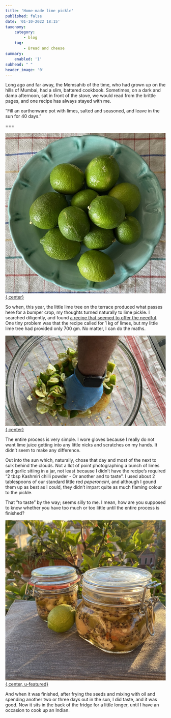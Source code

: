 ```yaml
---
title: 'Home-made lime pickle'
published: false
date: '01-10-2022 18:15'
taxonomy:
    category:
        - blog
    tag:
        - Bread and cheese
summary:
    enabled: '1'
subhead: " "
header_image: '0'
---
```


Long ago and far away, the Memsahib of the time, who had grown up on the hills of Mumbai, had a slim, battered cookbook. Sometimes, on a dark and damp afternoon, sat in front of the stove, we would read from the brittle pages, and one recipe has always stayed with me.

“Fill an earthenware pot with limes, salted and seasoned, and leave in the sun for 40 days.”

===

[![A jade green plate on which are 11 fresh green limes](limes-sm.jpg){.center}](limes.jpg)

So when, this year, the little lime tree on the terrace produced what passes here for a bumper crop, my thoughts turned naturally to lime pickle. I searched diligently, and found [a recipe that seemed to offer the needful](https://greatcurryrecipes.net/2011/04/29/indian-lime-pickle-recipe/). One tiny problem was that the recipe called for 1 kg of limes, but my little lime tree had provided only 700 gm. No matter, I can do the maths.

[![A hand wearing a blue nitrile glove squishing wedges of lime with salt](squishing-sm.jpg){.center}](squishing.jpg)

The entire process is very simple. I wore gloves because I really do not want lime juice getting into any little nicks and scratches on my hands. It didn’t seem to make any difference.

Out into the sun which, naturally, chose that day and most of the next to sulk behind the clouds. Not a llot of point photographing a bunch of limes and garlic sitiing in a jar, not least because I didn’t have the recipe’s required “2 tbsp Kashmiri chilli powder - Or another and to taste”. I used about 2 tablespoons of our standard little red _peperoncini_, and although I gound them up as best as I could, they didn’t impart quite as much flaming colour to the pickle.

That ”to taste” by the way; seems silly to me. I mean, how are you supposed to know whether you have too much or too little until the entire process is finished?

[![Two jars of lime pickle in front of the lime tree with an extra decorative lime](jars-sm.jpg){.center, u-featured}](jars.jpg)

And when it was finished, after frying the seeds and mixing with oil and spending another two or three days out in the sun, I did taste, and it was good. Now it sits in the back of the fridge for a little longer, until I have an occasion to cook up an Indian.
